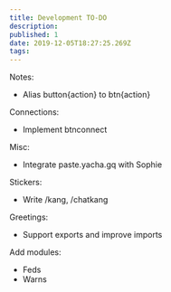 ```yaml
---
title: Development TO-DO
description: 
published: 1
date: 2019-12-05T18:27:25.269Z
tags: 
---
```


Notes:
+ Alias button{action} to btn{action}

Connections:
+ Implement btnconnect

Misc:
+ Integrate paste.yacha.gq with Sophie

Stickers:
+ Write /kang, /chatkang

Greetings:
+ Support exports and improve imports

Add modules:
+ Feds
+ Warns
